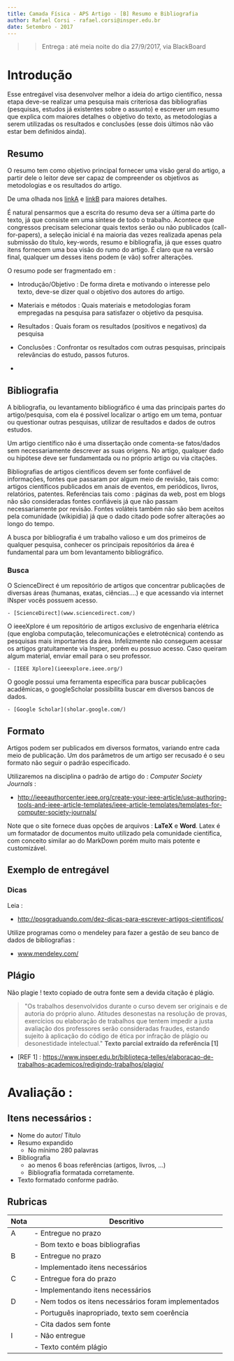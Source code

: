 ```yaml
---
title: Camada Física - APS Artigo - [B] Resumo e Bibliografia 
author: Rafael Corsi - rafael.corsi@insper.edu.br
date: Setembro - 2017
---
```


>> Entrega : até meia noite do dia 27/9/2017, via BlackBoard

# Introdução

Esse entregável visa desenvolver melhor a ideia do artigo científico, nessa etapa deve-se realizar uma pesquisa mais criteriosa das bibliografias (pesquisas, estudos já existentes sobre o assunto) e escrever um resumo que explica com maiores detalhes o objetivo do texto, as metodologias a serem utilizadas os resultados e conclusões (esse dois últimos não vão estar bem definidos ainda).

## Resumo

O resumo tem como objetivo principal fornecer uma visão geral do artigo, a partir dele o leitor deve ser capaz de compreender os objetivos as metodologias e os resultados do artigo. 

De uma olhada nos [linkA]( http://scielo.iec.pa.gov.br/scielo.php?script=sci_arttext&pid=S1679-49742013000400017) e [linkB](https://cienciapratica.wordpress.com/2015/01/10/escrevendo-o-resumo-ou-%E2%80%9Cabstract%E2%80%9D-para-um-artigo/
) para maiores detalhes.

É natural pensarmos que a escrita do resumo deva ser a última parte do texto, já que consiste em uma síntese de todo o trabalho. Acontece que congressos precisam selecionar quais textos serão ou não publicados (call-for-papers), a seleção inicial é na maioria das vezes realizada apenas pela submissão do título, key-words, resumo e bibliografia, já que esses quatro itens fornecem uma boa visão do rumo do artigo. É claro que na versão final, qualquer um desses itens podem (e vão) sofrer alterações.

O resumo pode ser fragmentado em :

- Introdução/Objetivo : De forma direta e motivando o interesse pelo texto, deve-se dizer qual o objetivo dos autores do artigo.
- Materiais e métodos : Quais materiais e metodologias foram empregadas na pesquisa para satisfazer o objetivo da pesquisa.
- Resultados : Quais foram os resultados (positivos e negativos) da pesquisa
- Conclusões : Confrontar os resultados com outras pesquisas, principais relevâncias do estudo, passos futuros.

- 
## Bibliografia

A bibliografia, ou levantamento bibliográfico é uma das principais partes do artigo/pesquisa, com ela é possível localizar o artigo em um tema, pontuar ou questionar outras pesquisas, utilizar de resultados e dados de outros estudos. 

Um artigo científico não é uma dissertação onde comenta-se fatos/dados sem necessariamente descrever as suas origens. No artigo, qualquer dado ou hipótese deve ser fundamentada ou no próprio artigo ou via citações.

Bibliografias de artigos científicos devem ser fonte confiável de informações, fontes que passaram por algum meio de revisão, tais como: artigos científicos publicados em anais de eventos, em periódicos, livros, relatórios, patentes.  Referências tais como : páginas da web, post em blogs não são consideradas fontes confiáveis já que não passam necessariamente por revisão. Fontes voláteis também não são bem aceitos pela comunidade (wikipidia) já que o dado citado pode sofrer alterações ao longo do tempo. 

A busca por bibliografia é um trabalho valioso e um dos primeiros de qualquer pesquisa, conhecer os principais repositórios da área é fundamental para um bom levantamento bibliográfico.

### Busca

O ScienceDirect é um repositório de artigos que concentrar publicações de diversas áreas (humanas, exatas, ciências....) e que acessando via internet INsper vocês possuem acesso.

    - [ScienceDirect](www.sciencedirect.com/)

O ieeeXplore é um repositório de artigos exclusivo de engenharia elétrica (que engloba computação, telecomunicações e eletrotécnica) contendo as pesquisas mais importantes da área. Infelizmente não conseguem acessar os artigos gratuitamente via Insper, porém eu possuo acesso. Caso queiram algum material, enviar email para o seu professor.

    - [IEEE Xplore](ieeexplore.ieee.org/)
 
O google possui uma ferramenta específica para buscar publicações acadêmicas, o googleScholar possibilita buscar em diversos bancos de dados.
    
    - [Google Scholar](sholar.google.com/)

## Formato

Artigos podem ser publicados em diversos formatos, variando entre cada meio de publicação. Um dos parâmetros de um artigo ser recusado é o seu formato não seguir o padrão especificado.

Utilizaremos na disciplina o padrão de artigo do : *Computer Society Journals* :

- http://ieeeauthorcenter.ieee.org/create-your-ieee-article/use-authoring-tools-and-ieee-article-templates/ieee-article-templates/templates-for-computer-society-journals/

Note que o site fornece duas opções de arquivos : **LaTeX** e **Word**. Latex é um formatador de documentos muito utilizado pela comunidade científica, com conceito similar ao do MarkDown porém muito mais potente e customizável. 

## Exemplo de entregável 

### Dicas

Leia :
 - http://posgraduando.com/dez-dicas-para-escrever-artigos-cientificos/

Utilize programas como o mendeley para fazer a gestão de seu banco de dados de bibliografias :
 - www.mendeley.com/

## Plágio 

Não plagie ! texto copiado de outra fonte sem a devida citação é plágio.
 
> "Os trabalhos desenvolvidos durante o curso devem ser originais e de autoria do próprio aluno. Atitudes desonestas na resolução de provas, exercícios ou elaboração de trabalhos que tentem impedir a justa avaliação dos professores serão consideradas fraudes, estando sujeito à aplicação do código de ética por infração de plágio ou desonestidade intelectual." **Texto parcial extraído da referência [1]** 

 - [REF 1] : https://www.insper.edu.br/biblioteca-telles/elaboracao-de-trabalhos-academicos/redigindo-trabalhos/plagio/

# Avaliação :

## Itens necessários :

- Nome do autor/ Título 
- Resumo expandido 
    - No mínimo 280 palavras 
- Bibliografia 
    - ao menos 6 boas referências (artigos, livros, ...)
    - Bibliografia formatada corretamente.
- Texto formatado conforme padrão.

## Rubricas

| Nota | Descritivo                                           |
|------|------------------------------------------------------|
| A    | - Entregue no prazo                                  |
|      | - Bom texto e boas bibliografias                     |
| B    | - Entregue no prazo                                  |
|      | - Implementado itens necessários                     |
| C    | - Entregue fora do prazo                             |
|      | - Implementando itens necessários                    |
| D    | - Nem todos os itens necessários foram implementados |
|      | - Português inapropriado, texto sem coerência        |
|      | - Cita dados sem fonte                               |
| I    | - Não entregue                                       |
|      | - Texto contém plágio                                |

